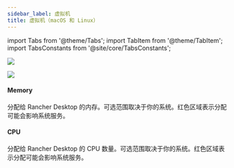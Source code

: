 ```yaml
---
sidebar_label: 虚拟机
title: 虚拟机（macOS 和 Linux）
---
```


import Tabs from '@theme/Tabs';
import TabItem from '@theme/TabItem';
import TabsConstants from '@site/core/TabsConstants';

<Tabs groupId="os">
<TabItem value="macOS">

![](https://suse-rancher-media.s3.amazonaws.com/desktop/v1.7/preferences/macOS_virtualMachine.png)

</TabItem>
<TabItem value="Linux">

![](https://suse-rancher-media.s3.amazonaws.com/desktop/v1.7/preferences/Linux_virtualMachine.png)

</TabItem>
</Tabs>

#### Memory

分配给 Rancher Desktop 的内存。可选范围取决于你的系统。红色区域表示分配可能会影响系统服务。

#### CPU

分配给 Rancher Desktop 的 CPU 数量。可选范围取决于你的系统。红色区域表示分配可能会影响系统服务。
